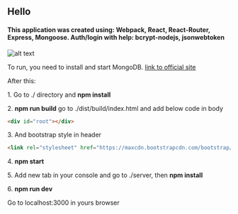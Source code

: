 <h2>Hello</h2>

<h4> This application was created using:
Webpack, React, React-Router, Express, Mongoose. Auth/login with help: bcrypt-nodejs, jsonwebtoken</h4>

![alt text](http://rgho.st/8dP4q5wsf/image.png)

 <p> To run, you need to install and start MongoDB. <a href="https://www.mongodb.com/">link to official site</a></p>
 <p>After this:</p>
 <p>1. Go to ./ directory and <b>npm install</b></p>
 <p>2. <b>npm run build</b> go to ./dist/build/index.html and add below code in body</p>

  ```html
 <div id="root"></div>
 ```

<p>3. And bootstrap style in header</p>

  ```html
<link rel="stylesheet" href="https://maxcdn.bootstrapcdn.com/bootstrap/3.3.7/css/bootstrap.min.css" integrity="sha384-BVYiiSIFeK1dGmJRAkycuHAHRg32OmUcww7on3RYdg4Va+PmSTsz/K68vbdEjh4u" crossorigin="anonymous">
 ```

<p>4. <b>npm start</b> </p>
<p>5. Add new tab in your console and go to ./server, then <b>npm install</b></p>
<p>6. <b>npm run dev</b></p>
<p>Go to localhost:3000 in yours browser</p>
